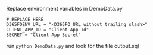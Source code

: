 Replace environment variables in DemoData.py

```
# REPLACE HERE
D365FOENV_URL = "<D365FO URL without trailing slash>"
CLIENT_APP_ID = "Client App Id"
SECRET = "Client App Secret"
```
run ```python DemoData.py``` and look for the file output.sql
